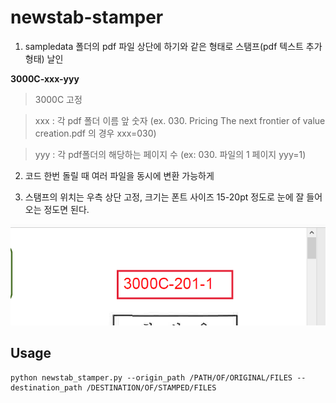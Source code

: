 # newstab-stamper

1. sampledata 폴더의 pdf 파일 상단에 하기와 같은 형태로 스탬프(pdf 텍스트 추가형태) 날인

**3000C-xxx-yyy**
> 3000C 고정

> xxx : 각 pdf 폴더 이름 앞 숫자 (ex. 030. Pricing The next frontier of value creation.pdf 의 경우 xxx=030)

> yyy : 각 pdf폴더의 해당하는 페이지 수 (ex: 030. 파일의 1 페이지 yyy=1)

2. 코드 한번 돌릴 때 여러 파일을 동시에 변환 가능하게

3. 스탬프의 위치는 우측 상단 고정, 크기는 폰트 사이즈 15-20pt 정도로 눈에 잘 들어오는 정도면 된다.

![sampleimage](image.png)

## Usage 

```
python newstab_stamper.py --origin_path /PATH/OF/ORIGINAL/FILES --destination_path /DESTINATION/OF/STAMPED/FILES
```